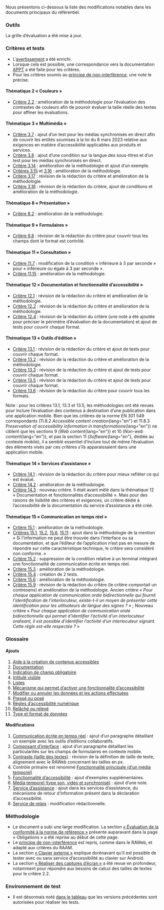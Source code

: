 Nous présentons ci-dessous la liste des modifications notables dans les documents principaux du référentiel.

### Outils

La grille d’évaluation a été mise à jour.

### Critères et tests

- L’[avertissement](./referentiel-technique.html#topics) a été enrichi.
- Lorsque cela est possible, une correspondance vers la documentation [APPT](https://appt.org/) a été faite pour les critères.
- Pour les critères soumis au [principe de non-interférence](./methodologie.html#principe-de-non-interference), une note le précise.

#### Thématique 2 «&nbsp;Couleurs&nbsp;»

- [Critère 2.2](./referentiel-technique.html#crit-2-2)&nbsp;: amélioration de la méthodologie pour l’évaluation des contrastes de couleurs afin de pouvoir évaluer la taille réelle des textes pour affiner les évaluations.

#### Thématique 3 «&nbsp;Multimédia&nbsp;»

- [Critère 3.7](./referentiel-technique.html#crit-3-7)&nbsp;: ajout d’un test pour les médias synchronisés en direct afin de couvrir les entités soumises à la loi du 8 mars 2023 relative aux exigences en matière d’accessibilité applicables aux produits et services.
- [Critère 3.8](./referentiel-technique.html#crit-3-8)&nbsp;: ajout d’une condition sur la langue des sous-titres et d’un test pour les médias synchronisés en direct.
- [Critère 3.14](./referentiel-technique.html#crit-3-14)&nbsp;: amélioration de la méthodologie et ajout d’un exemple.
- [Critères 3.15](./referentiel-technique.html#crit-3-15) et [3.16](./referentiel-technique.html#crit-3-16)&nbsp;: amélioration de la méthodologie.
- [Critère 3.17](./referentiel-technique.html#crit-3-17)&nbsp;: révision de la rédaction du critère et amélioration de la méthodologie.
- [Critère 3.18](./referentiel-technique.html#crit-3-18)&nbsp;: révision de la rédaction du critère, ajout de conditions et amélioration de la méthodologie.

#### Thématique 8 «&nbsp;Présentation&nbsp;»

- [Critère 8.2](./referentiel-technique.html#crit-8-2)&nbsp;: amélioration de la méthodologie.


#### Thématique 9 «&nbsp;Formulaires&nbsp;»

- [Critère 9.8](./referentiel-technique.html#crit-9-8)&nbsp;: révision de la rédaction du critère pour couvrir tous les champs dont le format est contrôlé.

#### Thématique 11 «&nbsp;Consultation&nbsp;»

- [Critère 11.7](./referentiel-technique.html#crit-11-7)&nbsp;: modification de la condition «&nbsp;inférieure à 3 par seconde&nbsp;» pour «&nbsp;inférieure ou égale à 3 par seconde&nbsp;».
- [Critère 11.15](./referentiel-technique.html#crit-11-15)&nbsp;: amélioration de la méthodologie.

#### Thématique 12 «&nbsp;Documentation et fonctionnalité d’accessibilité&nbsp;»

- [Critère 12.1](./referentiel-technique.html#crit-12-1)&nbsp;: révision de la rédaction du critère et amélioration de la méthodologie.
- [Critère 12.2](./referentiel-technique.html#crit-12-2)&nbsp;: révision de la rédaction du critère et amélioration de la méthodologie.
- [Critère 12.4](./referentiel-technique.html#crit-12-4)&nbsp;: révision de la rédaction du critère (une note a été ajoutée pour préciser le périmètre d’évaluation de la documentation) et ajout de tests pour couvrir chaque format.

#### Thématique 13 «&nbsp;Outils d’édition&nbsp;»

- [Critère 13.1](./referentiel-technique.html#crit-13-1)&nbsp;: révision de la rédaction du critère et ajout de tests pour couvrir chaque format.
- [Critère 13.2](./referentiel-technique.html#crit-13-2)&nbsp;: révision de la rédaction du critère et amélioration de la méthodologie.
- [Critère 13.3](./referentiel-technique.html#crit-13-3)&nbsp;: révision de la rédaction du critère et ajout de tests pour couvrir chaque format.
- [Critère 13.5](./referentiel-technique.html#crit-13-5)&nbsp;: révision de la rédaction du critère et ajout de tests pour couvrir chaque format.
- [Critère 13.6](./referentiel-technique.html#crit-13-6)&nbsp;: révision de la rédaction du critère pour couvrir tous les formats.

Note&nbsp;: pour les critères 13.1, 13.3 et 13.5, les méthodologies ont été revues pour inclure l’évaluation des contenus à destination d’une publication dans une application mobile. Bien que les critères de la norme EN 301 549 correspondants (11.8.2 *Accessible content creation*{lang="en"} et 11.8.3 *Preservation of accessibility information in transformations*{lang="en"}) ne ciblent que les sections 9 (*Web content*{lang="en"}) et 10 (*Non-web content*{lang="en"}), et pas la section 11 (*Software*{lang="en"}, dédiée au contexte mobile), il a semblé essentiel d’inclure tout de même l’évaluation des éléments visés par ces critères s’ils apparaissaient dans une application mobile.

#### Thématique 14 «&nbsp;Services d’assistance&nbsp;»

- [Critère 14.1](./referentiel-technique.html#crit-14-1)&nbsp;: révision de la rédaction du critère pour mieux refléter ce qui est évalué.
- [Critère 14.2](./referentiel-technique.html#crit-14-2)&nbsp;: amélioration de la méthodologie.
- [Critère 14.3](./referentiel-technique.html#crit-14-3)&nbsp;: nouveau critère. Il était avant mêlé dans la thématique 12 «&nbsp;Documentation et fonctionnalités d’accessibilité&nbsp;». Mais pour des raisons de lisibilité des critères et exigences, un critère dédié à l’accessibilité de la documentation du service d’assistance a été créé.

#### Thématique 15 «&nbsp;Communication en temps réel&nbsp;»

- [Critère 15.1](./referentiel-technique.html#crit-15-1)&nbsp;: amélioration de la méthodologie.
- [Critères 15.1](./referentiel-technique.html#crit-15-1), [15.2](./referentiel-technique.html#crit-15-2), [15.6](./referentiel-technique.html#crit-15-6), [15.11](./referentiel-technique.html#crit-15-11)&nbsp;: ajout dans la méthodologie de la mention «&nbsp;Si l’information ne peut être trouvée dans l’interface ou sa documentation, et que l’éditeur de l’application n’est pas en mesure de répondre sur cette caractéristique technique, le critère sera considéré non conforme.&nbsp;»
- [Critère 15.2](./referentiel-technique.html#crit-15-2)&nbsp;: suppression de la condition relative à un terminal intégrant une fonctionnalité de communication écrite en temps réel.
- [Critère 15.3](./referentiel-technique.html#crit-15-3)&nbsp;: amélioration de la méthodologie.
- [Critère 15.4](./referentiel-technique.html#crit-15-4)&nbsp;: création de 2 tests.
- [Critère 15.6](./referentiel-technique.html#crit-15-6)&nbsp;: amélioration de la méthodologie.
- [Critère 15.9](./referentiel-technique.html#crit-15-9)&nbsp;: révision de la rédaction du critère (le critère comportait un contresens) et amélioration de la méthodologie. Ancien critère «&nbsp;_Pour chaque application de communication orale bidirectionnelle qui fournit l’identification de l’interlocuteur, existe-t-il un moyen de présenter cette identification pour les utilisateurs de langue des signes&nbsp;?_&nbsp;» ; Nouveau critère «&nbsp;_Pour chaque application de communication orale bidirectionnelle qui permet d’identifier l’activité d’un interlocuteur oralisant, il est possible d’identifier l’activité d’un interlocuteur signant. Cette règle est-elle respectée&nbsp;?_&nbsp;»

### Glossaire

#### Ajouts

1. [Aide à la création de contenus accessibles](./glossaire.html#aide-a-la-creation-de-contenus-accessibles)
2. [Documentation](./glossaire.html#documentation)
3. [Indication de champ obligatoire](./glossaire.html#indication-de-champ-obligatoire)
4. [Intitulé visible](./glossaire.html#intitule-visible)
5. [Listes](./glossaire.html#listes)
6. [Mécanisme qui permet d’activer une fonctionnalité d’accessibilité](./glossaire.html#mecanisme-qui-permet-d-activer-une-fonctionnalite-d-accessibilite)
7. [Modifier ou annuler les données et les actions effectuées](./glossaire.html#modifier-ou-annuler-les-donnees-et-les-actions-effectuees)
8. [Pressé ou posé](./glossaire.html#presse-ou-pose)
9. [Règles d’accessibilité numérique](./glossaire.html#regles-d-accessibilite-numerique)
10. [Relâché ou relevé](./glossaire.html#relache-ou-releve)
11. [Type et format de données](./glossaire.html#type-et-format-de-donnees)

#### Modifications

1. [Communication écrite en temps réel](./glossaire.html#communication-ecrite-en-temps-reel)&nbsp;: ajout d’un paragraphe détaillant un exemple avec les outils d’éditions collaboratifs.
2. [Composant d’interface](./glossaire.html#composant-d-interface)&nbsp;: ajout d’un paragraphe détaillant les particularités sur les champs de formulaires en contexte mobile.
3. [Contraste (taille des textes)](./glossaire.html#contraste-taille-des-textes)&nbsp;: révision de la définition de taille de texte, alignement avec le RAWeb concernant les tailles en px.
4. Contrôle primaire est renommé [Fonctionnalité principale (d’un média temporel)](./glossaire.html#fonctionnalites-principales-d-un-media-temporel)
5. [Fonctionnalité d’accessibilité](./glossaire.html#fonctionnalite-d-accessibilite)&nbsp;: ajout d’exemples supplémentaires.
6. [Média temporel (type son, vidéo et synchronisé)](./glossaire.html#media-temporel-type-son-video-et-synchronise)&nbsp;: ajout d’une note.
7. [Service d’assistance](./glossaire.html#service-d-assistance)&nbsp;: ajout dans les services d’assistance, du mécanisme de retour d’information présent dans la déclaration d’accessibilité.
8. [Service de relais](./glossaire.html#service-de-relais)&nbsp;: modification rédactionnelle.

### Méthodologie

- Le document a subi une large modification. La section [«&nbsp;Évaluation de la conformité à la norme de référence&nbsp;»](./methodologie.html#evaluation-de-la-conformite-a-la-norme-de-reference) présente auparavant dans la page «&nbsp;Obligations&nbsp;» a été reprise au début de cette page.
- Le [principe de non-interférence](./methodologie.html#principe-de-non-interference) est repris, comme dans le RAWeb, et adapté aux critères du RAAM.
- La section [«&nbsp;Clavier externe&nbsp;»](./methodologie.html#clavier-externe) explique dorénavant qu’il est possible de tester avec ou sans service d’accessibilité au clavier sur Android.
- La section [«&nbsp;Réaliser des captures d’écran&nbsp;»](./methodologie.html#realiser-des-captures-d-ecran) a été revue en profondeur, notamment pour répondre aux besoins de calcul des tailles de textes pour le critère 2.2.

### Environnement de test

- Il est désormais noté [dans le tableau](./environnement.html#environnement-de-test) que les versions précédentes sont autorisées pour réaliser les tests.